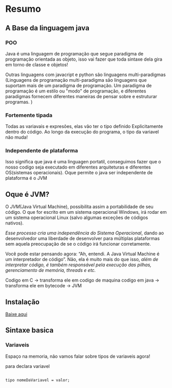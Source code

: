 # Resumo

## A Base da linguagem java

### POO

Java é uma linguagem de programação que segue paradigma de programação orientada as objeto, isso vai fazer que toda sintaxe dela gira em torno de classe e objetos! 

Outras linguagens com javacript e python são linguagens multi-paradigmas (Linguagens de programação multi-paradigma são linguagens que suportam mais de um paradigma de programação. Um paradigma de programação é um estilo ou "modo" de programação, e diferentes paradigmas fornecem diferentes maneiras de pensar sobre e estruturar programas.
)

### Fortemente tipada

Todas as variavais e expresões, elas vão ter o tipo definido Explicitamente dentro do código. Ao longo da execução do programa, o tipo da variavel não muda!

### Independente de plataforma

Isso significa que java é uma linguagen portatil, conseguimos fazer que o nosso codigo seja executado em diferentes arquiteturas e diferentes OS(sistemas operacionais). Oque permite o java ser independente de plataforma é o JVM

## Oque é JVM?

O *JVM*(Java Virtual Machine), possibilita assim a portabilidade de seu código. O que for escrito em um sistema operacional Windows, irá rodar em um sistema operacional Linux (salvo algumas exceções de códigos nativos). 

*Esse processo cria uma independência do Sistema Operacional*, dando ao desenvolvedor uma liberdade de desenvolver para múltiplas plataformas sem aquela preocupação de se o código irá funcionar corretamente. 

Você pode estar pensando agora: “Ah, entendi. A Java Virtual Machine é um interpretador de código”. Não, ela é muito mais do que isso, *além de interpretar código, é também responsável pela execução das pilhas, gerenciamento de memória, threads e etc.*

Codigo em C -> transforma ele em codigo de maquina
codigo em java -> transforma ele em bytecode -> JVM

## Instalação 

[Baixe aqui](https://www.oracle.com/java/technologies/downloads/)

## Sintaxe basica

### Variaveis

Espaço na memoria, não vamos falar sobre tipos de variaveis agora!

para declara variavel 

```md

tipo nomeDaVariavel = valor;

```